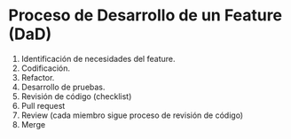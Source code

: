 # Proceso de Desarrollo de un Feature (DaD)

1. Identificación de necesidades del feature.
2. Codificación.
3. Refactor.
4. Desarrollo de pruebas.
5. Revisión de código (checklist)
6. Pull request
7. Review (cada miembro sigue proceso de revisión de código)
8. Merge
